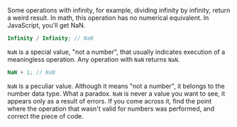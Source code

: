 Some operations with infinity, for example, dividing infinity by infinity, return a weird result. In math, this operation has no numerical equivalent. In JavaScript, you'll get NaN.

```javascript
Infinity / Infinity; // NaN
```

`NaN` is a special value, "not a number", that usually indicates execution of a meaningless operation. Any operation with `NaN` returns `NaN`.

```javascript
NaN + 1; // NaN
```

`NaN` is a peculiar value. Although it means "not a number", it belongs to the number data type. What a paradox. `NaN` is never a value you want to see, it appears only as a result of errors. If you come across it, find the point where the operation that wasn't valid for numbers was performed, and correct the piece of code.

